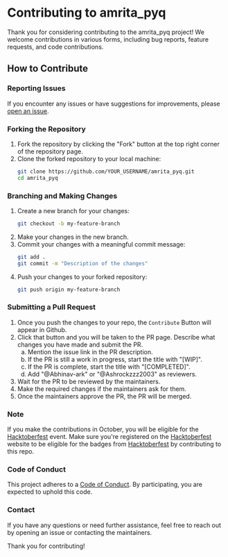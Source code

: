 # Contributing to amrita_pyq

Thank you for considering contributing to the amrita_pyq project! We welcome contributions in various forms, including bug reports, feature requests, and code contributions.

## How to Contribute

### Reporting Issues

If you encounter any issues or have suggestions for improvements, please [open an issue](https://github.com/CSE-25/amrita_pyq/issues).

### Forking the Repository

1. Fork the repository by clicking the "Fork" button at the top right corner of the repository page.
2. Clone the forked repository to your local machine:
    ```bash
    git clone https://github.com/YOUR_USERNAME/amrita_pyq.git
    cd amrita_pyq
    ```

### Branching and Making Changes

1. Create a new branch for your changes:
    ```bash
    git checkout -b my-feature-branch
    ```
2. Make your changes in the new branch.
3. Commit your changes with a meaningful commit message:
    ```bash
    git add .
    git commit -m "Description of the changes"
    ```
4. Push your changes to your forked repository:
    ```bash
    git push origin my-feature-branch
    ```
    
### Submitting a Pull Request

1. Once you push the changes to your repo, the `Contribute` Button will appear in Github.
2. Click that button and you will be taken to the PR page. Describe what changes you have made and submit the PR.
    <ol type="a">  
        <li>Mention the issue link in the PR description.</li>  
        <li>If the PR is still a work in progress, start the title with "[WIP]".</li>  
        <li>If the PR is complete, start the title with "[COMPLETED]".</li>  
        <li>Add "@Abhinav-ark" or "@Ashrockzzz2003" as reviewers.</li>  
    </ol> 
3. Wait for the PR to be reviewed by the maintainers.
4. Make the required changes if the maintainers ask for them.
5. Once the maintainers approve the PR, the PR will be merged.

### Note

If you make the contributions in October, you will be eligible for the [Hacktoberfest](https://hacktoberfest.com) event. Make sure you're registered on the [Hacktoberfest](https://hacktoberfest.com) website to be eligible for the badges from [Hacktoberfest](https://hacktoberfest.com) by contributing to this repo.


### Code of Conduct

This project adheres to a [Code of Conduct](CODE_OF_CONDUCT.md). By participating, you are expected to uphold this code.

### Contact

If you have any questions or need further assistance, feel free to reach out by opening an issue or contacting the maintainers.

Thank you for contributing!

